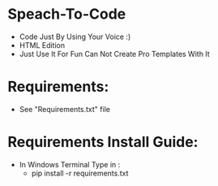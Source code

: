 # Speach-To-Code
- Code Just By Using Your Voice :)
- HTML Edition
- Just Use It For Fun Can Not Create Pro Templates With It


# Requirements:
- See "Requirements.txt" file

# Requirements Install Guide:
- In Windows Terminal Type in :
  - pip install -r requirements.txt

